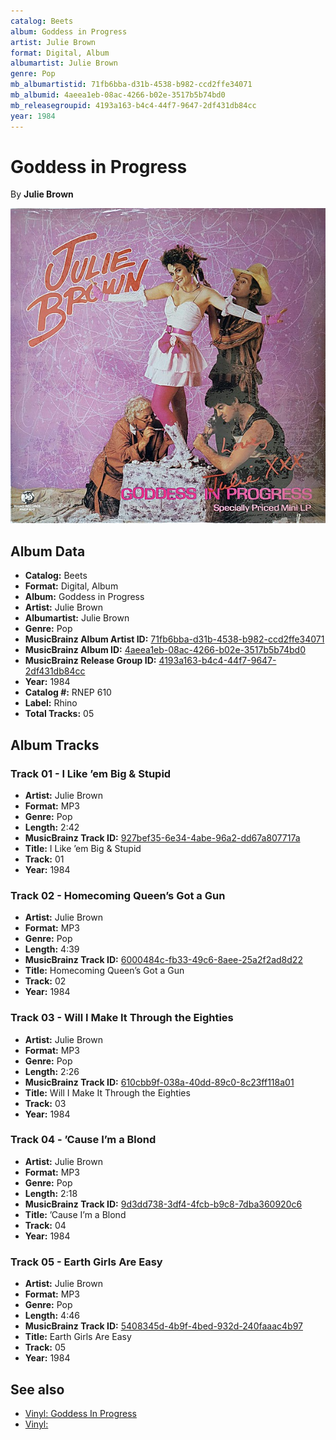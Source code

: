 ```yaml
---
catalog: Beets
album: Goddess in Progress
artist: Julie Brown
format: Digital, Album
albumartist: Julie Brown
genre: Pop
mb_albumartistid: 71fb6bba-d31b-4538-b982-ccd2ffe34071
mb_albumid: 4aeea1eb-08ac-4266-b02e-3517b5b74bd0
mb_releasegroupid: 4193a163-b4c4-44f7-9647-2df431db84cc
year: 1984
---
```


# Goddess in Progress

By **Julie Brown**

![](../../assets/beetscovers/Julie_Brown-Goddess_in_Progress.jpg)

## Album Data

- **Catalog:** Beets
- **Format:** Digital, Album
- **Album:** Goddess in Progress
- **Artist:** Julie Brown
- **Albumartist:** Julie Brown
- **Genre:** Pop
- **MusicBrainz Album Artist ID:** [71fb6bba-d31b-4538-b982-ccd2ffe34071](https://musicbrainz.org/artist/71fb6bba-d31b-4538-b982-ccd2ffe34071)
- **MusicBrainz Album ID:** [4aeea1eb-08ac-4266-b02e-3517b5b74bd0](https://musicbrainz.org/release/4aeea1eb-08ac-4266-b02e-3517b5b74bd0)
- **MusicBrainz Release Group ID:** [4193a163-b4c4-44f7-9647-2df431db84cc](https://musicbrainz.org/release-group/4193a163-b4c4-44f7-9647-2df431db84cc)
- **Year:** 1984
- **Catalog #:** RNEP 610
- **Label:** Rhino
- **Total Tracks:** 05

## Album Tracks

### Track 01 - I Like ’em Big & Stupid

- **Artist:** Julie Brown
- **Format:** MP3
- **Genre:** Pop
- **Length:** 2:42
- **MusicBrainz Track ID:** [927bef35-6e34-4abe-96a2-dd67a807717a](https://musicbrainz.org/recording/927bef35-6e34-4abe-96a2-dd67a807717a)
- **Title:** I Like ’em Big & Stupid
- **Track:** 01
- **Year:** 1984

### Track 02 - Homecoming Queen’s Got a Gun

- **Artist:** Julie Brown
- **Format:** MP3
- **Genre:** Pop
- **Length:** 4:39
- **MusicBrainz Track ID:** [6000484c-fb33-49c6-8aee-25a2f2ad8d22](https://musicbrainz.org/recording/6000484c-fb33-49c6-8aee-25a2f2ad8d22)
- **Title:** Homecoming Queen’s Got a Gun
- **Track:** 02
- **Year:** 1984

### Track 03 - Will I Make It Through the Eighties

- **Artist:** Julie Brown
- **Format:** MP3
- **Genre:** Pop
- **Length:** 2:26
- **MusicBrainz Track ID:** [610cbb9f-038a-40dd-89c0-8c23ff118a01](https://musicbrainz.org/recording/610cbb9f-038a-40dd-89c0-8c23ff118a01)
- **Title:** Will I Make It Through the Eighties
- **Track:** 03
- **Year:** 1984

### Track 04 - ’Cause I’m a Blond

- **Artist:** Julie Brown
- **Format:** MP3
- **Genre:** Pop
- **Length:** 2:18
- **MusicBrainz Track ID:** [9d3dd738-3df4-4fcb-b9c8-7dba360920c6](https://musicbrainz.org/recording/9d3dd738-3df4-4fcb-b9c8-7dba360920c6)
- **Title:** ’Cause I’m a Blond
- **Track:** 04
- **Year:** 1984

### Track 05 - Earth Girls Are Easy

- **Artist:** Julie Brown
- **Format:** MP3
- **Genre:** Pop
- **Length:** 4:46
- **MusicBrainz Track ID:** [5408345d-4b9f-4bed-932d-240faaac4b97](https://musicbrainz.org/recording/5408345d-4b9f-4bed-932d-240faaac4b97)
- **Title:** Earth Girls Are Easy
- **Track:** 05
- **Year:** 1984


## See also

- [Vinyl: Goddess In Progress](../../Vinyl/Julie_Brown/Goddess_In_Progress.md)
- [Vinyl: ](../../Vinyl/Julie_Brown/Julie_Brown.md)
